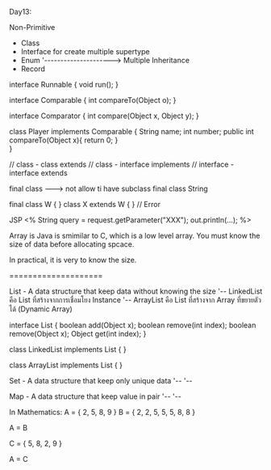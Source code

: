 

Day13:

Non-Primitive
- Class
- Interface for create multiple supertype
- Enum					'---------------------> Multiple Inheritance
- Record

interface Runnable { 
	void run();
}

interface Comparable {
	int compareTo(Object o);
}

interface Comparator {
	int compare(Object x, Object y);
}


class Player implements Comparable {
	String name;
	int number;
	public int compareTo(Object x){
		return 0;
	}	
}

// class - class			extends
// class - interface		implements
// interface - interface 	extends


final class		---> not allow ti have subclass
  final class String

final class W { }
class X extends W { } // Error


JSP
<%
	String query = request.getParameter("XXX");
	out.println(...);
%>

Array is Java is smimilar to C, which is a low level array.
You must know the size of data before allocating spcace.

In practical, it is very to know the size.

====================

List - A data structure that keep data without knowing the size
'-- LinkedList	คือ List ที่สร้างจากการเชื่อมโยง Instance
'-- ArrayList คือ List ที่สร้างจาก Array ที่ขยายตัวได้ (Dynamic Array)

interface List { 
	boolean add(Object x);
	boolean remove(int index);
	boolean remove(Object x);
	Object get(int index);
}

class LinkedList implements List { }

class ArrayList implements List { }

Set - A data structure that keep only unique data
'--
'--

Map - A data structure that keep value in pair
'--
'--



In Mathematics:
A = { 2, 5, 8, 9 }
B = { 2, 2, 5, 5, 5, 8, 8 }

A = B

C = { 5, 8, 2, 9 }

A = C